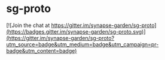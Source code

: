 # sg-proto

[![Join the chat at https://gitter.im/synapse-garden/sg-proto](https://badges.gitter.im/synapse-garden/sg-proto.svg)](https://gitter.im/synapse-garden/sg-proto?utm_source=badge&utm_medium=badge&utm_campaign=pr-badge&utm_content=badge)
